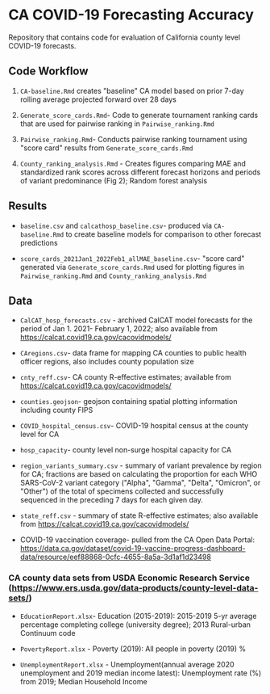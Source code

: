 # CA COVID-19 Forecasting Accuracy
Repository that contains code for evaluation of California county level COVID-19 forecasts.

## Code Workflow

1) `CA-baseline.Rmd` creates "baseline" CA model based on prior 7-day rolling average projected forward over 28 days

2) `Generate_score_cards.Rmd`- Code to generate tournament ranking cards that are used for pairwise ranking in `Pairwise_ranking.Rmd`

3) `Pairwise_ranking.Rmd`- Conducts pairwise ranking tournament using "score card" results from `Generate_score_cards.Rmd`

4) `County_ranking_analysis.Rmd` - Creates figures comparing MAE and standardized rank scores across different forecast horizons and periods of variant predominance (Fig 2); Random forest analysis


## Results

* `baseline.csv` and `calcathosp_baseline.csv`- produced via `CA-baseline.Rmd` to create baseline models for comparison to other forecast predictions

* `score_cards_2021Jan1_2022Feb1_allMAE_baseline.csv`- "score card" generated via `Generate_score_cards.Rmd` used for plotting figures in `Pairwise_ranking.Rmd` and `County_ranking_analysis.Rmd`

## Data

* `CalCAT_hosp_forecasts.csv` - archived CalCAT model forecasts for the period of Jan 1. 2021- February 1, 2022; also available from https://calcat.covid19.ca.gov/cacovidmodels/

* `CAregions.csv`- data frame for mapping CA counties to public health officer regions, also includes county population size

* `cnty_reff.csv`- CA county R-effective estimates; available from https://calcat.covid19.ca.gov/cacovidmodels/

* `counties.geojson`- geojson containing spatial plotting information including county FIPS

* `COVID_hospital_census.csv`- COVID-19 hospital census at the county level for CA

* `hosp_capacity`- county level non-surge hospital capacity for CA

* `region_variants_summary.csv` - summary of variant prevalence by region for CA; fractions are based on calculating the proportion for each WHO SARS-CoV-2 variant category ("Alpha", "Gamma", "Delta", "Omicron", or "Other") of the total of specimens collected and successfully sequenced in the preceding 7 days for each given day.

* `state_reff.csv` - summary of state R-effective estimates; also available from https://calcat.covid19.ca.gov/cacovidmodels/

* COVID-19 vaccination coverage- pulled from the CA Open Data Portal: https://data.ca.gov/dataset/covid-19-vaccine-progress-dashboard-data/resource/eef88868-0cfc-4655-8a5a-3d1af1d23498


### CA county data sets from USDA Economic Research Service (https://www.ers.usda.gov/data-products/county-level-data-sets/)

* `EducationReport.xlsx`- Education (2015-2019): 2015-2019 5-yr average percentage completing college (university degree); 2013 Rural-urban Continuum code

* `PovertyReport.xlsx` - Poverty (2019): All people in poverty (2019) %

* `UnemploymentReport.xlsx` - Unemployment(annual average 2020 unemployment and 2019 median income latest): Unemployment rate (%) from 2019; Median Household Income



